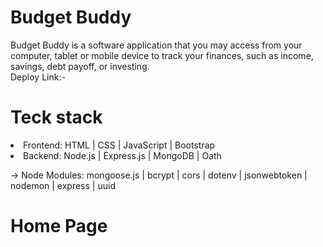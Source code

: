 <h1>Budget Buddy</h1>
<p>Budget Buddy  is a software application that you may access from your computer, tablet or mobile device to track your finances, such as income, savings, debt payoff, or investing.
<br>
  Deploy Link:-
</p>
<h1>Teck stack</h1>

<li>Frontend: HTML | CSS | JavaScript | Bootstrap </li>

<li> Backend: Node.js | Express.js | MongoDB | Oath </li>

<p>→ Node Modules: mongoose.js | bcrypt | cors | dotenv | jsonwebtoken | nodemon | express | uuid </p>

<h1>Home Page </h1>
<img src="![b1](https://user-images.githubusercontent.com/112817197/229363491-ebb0fac6-5224-4170-8014-23641ca787df.png)
>

